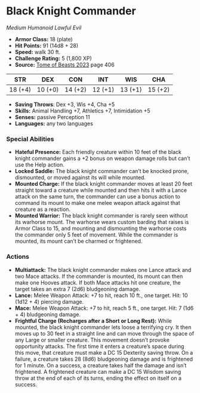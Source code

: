 # Black Knight Commander

*Medium* *Humanoid* *Lawful Evil*

- **Armor Class:** 18 (plate)
- **Hit Points:** 91 (14d8 + 28)
- **Speed:** walk 30 ft.
- **Challenge Rating:** 5 (1,800 XP)
- **Source:** [Tome of Beasts 2023](https://koboldpress.com/kpstore/product/tome-of-beasts-1-2023-edition/) page 406

| STR | DEX | CON | INT | WIS | CHA |
| --- | --- | --- | --- | --- | --- |
| 18 (+4) | 10 (+0) | 14 (+2) | 12 (+1) | 13 (+1) | 15 (+2) |

- **Saving Throws**: Dex +3, Wis +4, Cha +5
- **Skills:** Animal Handling +7, Athletics +7, Intimidation +5
- **Senses:** passive Perception 11
- **Languages:** any two languages
### Special Abilities
- **Hateful Presence:** Each friendly creature within 10 feet of the black knight commander gains a +2 bonus on weapon damage rolls but can’t use the Help action.
- **Locked Saddle:** The black knight commander can’t be knocked prone, dismounted, or moved against its will while mounted.
- **Mounted Charge:** If the black knight commander moves at least 20 feet straight toward a creature while mounted and then hits it with a Lance attack on the same turn, the commander can use a bonus action to command its mount to make one melee weapon attack against that creature as a reaction.
- **Mounted Warrior:** The black knight commander is rarely seen without its warhorse mount. The warhorse wears custom barding that raises is Armor Class to 15, and mounting and dismounting the warhorse costs the commander only 5 feet of movement. While the commander is mounted, its mount can’t be charmed or frightened.
### Actions
- **Multiattack:** The black knight commander makes one Lance attack and two Mace attacks. If the commander is mounted, its mount can then make one Hooves attack. If both Mace attacks hit one creature, the target takes an extra 7 (2d6) bludgeoning damage.
- **Lance:** Melee Weapon Attack: +7 to hit, reach 10 ft., one target. Hit: 10 (1d12 + 4) piercing damage.
- **Mace:** Melee Weapon Attack: +7 to hit, reach 5 ft., one target. Hit: 7 (1d6 + 4) bludgeoning damage.
- **Frightful Charge (Recharges after a Short or Long Rest):** While mounted, the black knight commander lets loose a terrifying cry. It then moves up to 30 feet in a straight line and can move through the space of any Large or smaller creature. This movement doesn’t provoke opportunity attacks. The first time it enters a creature’s space during this move, that creature must make a DC 15 Dexterity saving throw. On a failure, a creature takes 28 (8d6) bludgeoning damage and is frightened for 1 minute. On a success, a creature takes half the damage and isn’t frightened. A frightened creature can make a DC 15 Wisdom saving throw at the end of each of its turns, ending the effect on itself on a success.
